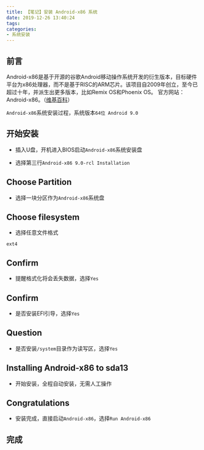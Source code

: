 ```yaml
---
title: 【笔记】安装 Android-x86 系统
date: 2019-12-26 13:40:24
tags:
categories:
- 系统安装
---
```


## 前言

Android-x86是基于开源的谷歌Android移动操作系统开发的衍生版本，目标硬件平台为x86处理器，而不是基于RISC的ARM芯片。该项目自2009年创立，至今已超过十年，并派生出更多版本，比如Remix OS和Phoenix OS。 官方网站： Android-x86。（[维基百科](https://zh.wikipedia.org/zh-cn/Android-x86)）

`Android-x86`系统安装过程，系统版本`64位 Android 9.0`

<!-- more -->

## 开始安装

- 插入U盘，开机进入BIOS启动`Android-x86`系统安装盘

- 选择第三行`Android-x86 9.0-rcl Installation`

## Choose Partition

- 选择一块分区作为`Android-x86`系统盘

## Choose filesystem

- 选择任意文件格式

`ext4`

## Confirm

- 提醒格式化将会丢失数据，选择`Yes`

## Confirm

- 是否安装EFI引导，选择`Yes`

## Question

- 是否安装`/system`目录作为读写区，选择`Yes`

## Installing Android-x86 to sda13

- 开始安装，全程自动安装，无需人工操作

## Congratulations

- 安装完成，直接启动`Android-x86`，选择`Run Android-x86`

## 完成

